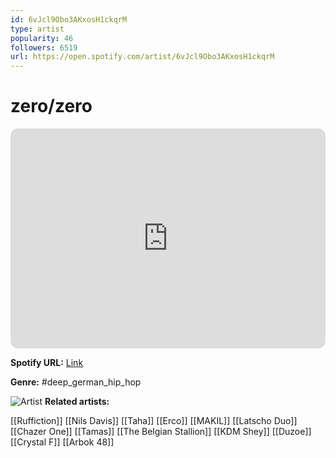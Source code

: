 ```yaml
---
id: 6vJcl9Obo3AKxosH1ckqrM
type: artist
popularity: 46
followers: 6519
url: https://open.spotify.com/artist/6vJcl9Obo3AKxosH1ckqrM
---
```

# zero/zero

<iframe style="border-radius:12px" src="https://open.spotify.com/embed/artist/6vJcl9Obo3AKxosH1ckqrM" width="100%" height="352" frameBorder="0" allowfullscreen="" allow="autoplay; clipboard-write; encrypted-media; fullscreen; picture-in-picture" loading="lazy"></iframe>

**Spotify URL:** [Link](https://open.spotify.com/artist/6vJcl9Obo3AKxosH1ckqrM)

**Genre:**  #deep_german_hip_hop

![Artist](https://i.scdn.co/image/ab6761610000e5eb92d5c76aea4885cca2aba344)
**Related artists:**

[[Ruffiction]]
[[Nils Davis]]
[[Taha]]
[[Erco]]
[[MAKIL]]
[[Latscho Duo]]
[[Chazer One]]
[[Tamas]]
[[The Belgian Stallion]]
[[KDM Shey]]
[[Duzoe]]
[[Crystal F]]
[[Arbok 48]]
